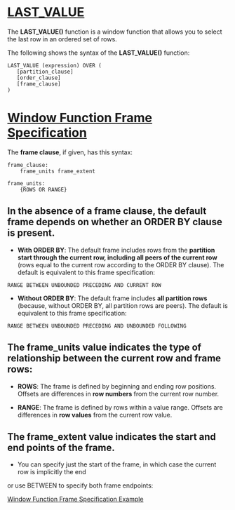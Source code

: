 # [LAST_VALUE](https://www.mysqltutorial.org/mysql-window-functions/mysql-last_value-function/)

The **LAST_VALUE()** function is a window function that allows you to select the last row in an ordered set of rows.

The following shows the syntax of the **LAST_VALUE()** function:
```
LAST_VALUE (expression) OVER (
   [partition_clause]
   [order_clause]
   [frame_clause]
)
```

# [Window Function Frame Specification](https://docs.oracle.com/cd/E17952_01/mysql-8.0-en/window-functions-frames.html#:~:text=The%20definition%20of%20a%20window,how%20to%20define%20the%20subset.&text=By%20defining%20a%20frame%20to,running%20totals%20for%20each%20row.)

The **frame clause**, if given, has this syntax:

```
frame_clause:
    frame_units frame_extent

frame_units:
    {ROWS OR RANGE}
```

## In the **absence of a frame clause**, the default frame depends on whether an **ORDER BY** clause is present.

* **With ORDER BY**: The default frame includes rows from the **partition start through the current row, including all peers of the current row** (rows equal to the current row according to the ORDER BY clause). The default is equivalent to this frame specification:

```
RANGE BETWEEN UNBOUNDED PRECEDING AND CURRENT ROW
```

* **Without ORDER BY**: The default frame includes **all partition rows** (because, without ORDER BY, all partition rows are peers). The default is equivalent to this frame specification:

```
RANGE BETWEEN UNBOUNDED PRECEDING AND UNBOUNDED FOLLOWING
```

## The **frame_units** value indicates the type of relationship between the current row and frame rows:

* **ROWS**: The frame is defined by beginning and ending row positions. Offsets are differences in **row numbers** from the current row number.

* **RANGE**: The frame is defined by rows within a value range. Offsets are differences in **row values** from the current row value.

## The **frame_extent** value indicates the start and end points of the frame.

* You can specify just the start of the frame, in which case the current row is implicitly the end

or use BETWEEN to specify both frame endpoints:

[Window Function Frame Specification Example](https://blog.csdn.net/georgelee954/article/details/105763302?utm_medium=distribute.pc_relevant.none-task-blog-searchFromBaidu-14.control&dist_request_id=&depth_1-utm_source=distribute.pc_relevant.none-task-blog-searchFromBaidu-14.control)

